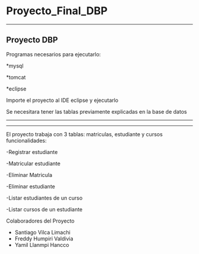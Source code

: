 # Proyecto_Final_DBP
----------------------
Proyecto DBP
-----------------------
Programas necesarios para ejecutarlo:

*mysql

*tomcat

*eclipse

Importe el proyecto al IDE eclipse y ejecutarlo

Se necesitara tener las tablas previamente explicadas en la base de datos

-----------------------
-----------------------
El proyecto trabaja con 3 tablas: matriculas, estudiante y cursos
funcionalidades:

-Registrar estudiante

-Matricular estudiante

-Eliminar Matricula

-Eliminar estudiante

-Listar estudiantes de un curso

-Listar cursos de un estudiante

Colaboradores del Proyecto

- Santiago Vilca Limachi
- Freddy Humpiri Valdivia
- Yamil Llanmpi Hancco

